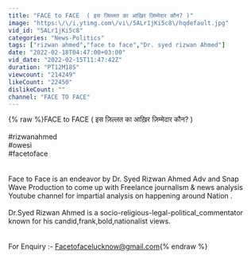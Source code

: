```yaml
---
title: "FACE to FACE  ( इस ज़िल्लत का आख़िर ज़िम्मेदार कौन? )"
image: "https:\/\/i.ytimg.com\/vi\/5ALr1jKi5c8\/hqdefault.jpg"
vid_id: "5ALr1jKi5c8"
categories: "News-Politics"
tags: ["rizwan ahmed","face to face","Dr. syed rizwan Ahmed"]
date: "2022-02-18T04:47:00+03:00"
vid_date: "2022-02-15T11:47:42Z"
duration: "PT12M18S"
viewcount: "214249"
likeCount: "22450"
dislikeCount: ""
channel: "FACE TO FACE"
---
```

{% raw %}FACE to FACE  ( इस ज़िल्लत का आख़िर ज़िम्मेदार कौन? )<br /><br />#rizwanahmed​​​​​​​<br />#owesi<br />#facetoface<br /><br /><br />​Face to Face is an endeavor by Dr. Syed Rizwan Ahmed Adv and Snap Wave Production to come up with Freelance journalism &amp; news analysis Youtube channel for impartial analysis on happening around Nation .<br /><br />Dr.Syed Rizwan Ahmed is a socio-religious-legal-political_commentator known for his candid,frank,bold,nationalist views.<br /><br /><br />For Enquiry :- Facetofacelucknow@gmail.com{% endraw %}
